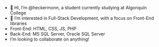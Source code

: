 - 👋 Hi, I’m @heckermonn, a student currently studying at Algonquin College
- 👀 I’m interested in Full-Stack Development, with a focus on Front-End libraries
- Front-End: HTML, CSS, JS, PHP
- Back-End: MS SQL Server, Oracle SQL Server
- I’m looking to collaborate on anything!


<!---
heckermonn/heckermonn is a ✨ special ✨ repository because its `README.md` (this file) appears on your GitHub profile.
You can click the Preview link to take a look at your changes.
--->

